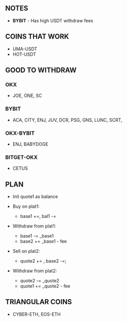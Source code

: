 
## NOTES
- **BYBIT** - Has high USDT withdraw fees
## COINS THAT WORK
- UMA-USDT
- HOT-USDT

## GOOD TO WITHDRAW

### OKX
- JOE, ONE, SC
### BYBIT
- ACA, CITY, ENJ, JUV, DCR, PSG, GNS, LUNC, SCRT, 

### OKX-BYBIT
- ENJ, BABYDOGE

### BITGET-OKX
- CETUS
## PLAN
- Init quote1 as balance
- Buy on plat1:
    - base1 +=, bal1 -=
- Withdraw from plat1:
    - base1 -= _base1
    - base2 += _base1 - fee

- Sell on plat2:
    - quote2 += , base2 -=;

- Withdraw from plat2:
    - quote2 -= _quote2
    - quote1 += _quote2 - fee

## TRIANGULAR COINS
- CYBER-ETH, EOS-ETH